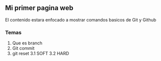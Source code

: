 ## Mi primer pagina web

El contenido estara enfocado a mostrar comandos basicos de Git y Github

### Temas
1. Que es branch
2. Git commit
3. git reset
	3.1 SOFT
	3.2 HARD
